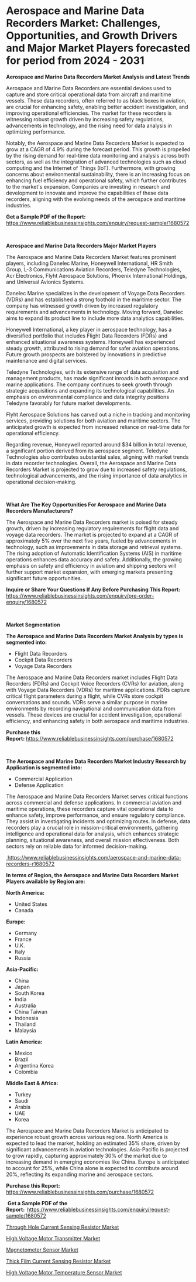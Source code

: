 <p><h1>Aerospace and Marine Data Recorders Market: Challenges, Opportunities, and Growth Drivers and Major Market Players forecasted for period from 2024 - 2031</h1></p><p><strong>Aerospace and Marine Data Recorders Market Analysis and Latest Trends</strong></p>
<p><p>Aerospace and Marine Data Recorders are essential devices used to capture and store critical operational data from aircraft and maritime vessels. These data recorders, often referred to as black boxes in aviation, are crucial for enhancing safety, enabling better accident investigation, and improving operational efficiencies. The market for these recorders is witnessing robust growth driven by increasing safety regulations, advancements in technology, and the rising need for data analysis in optimizing performance.</p><p>Notably, the Aerospace and Marine Data Recorders Market is expected to grow at a CAGR of 4.9% during the forecast period. This growth is propelled by the rising demand for real-time data monitoring and analysis across both sectors, as well as the integration of advanced technologies such as cloud computing and the Internet of Things (IoT). Furthermore, with growing concerns about environmental sustainability, there is an increasing focus on enhancing fuel efficiency and operational safety, which further contributes to the market's expansion. Companies are investing in research and development to innovate and improve the capabilities of these data recorders, aligning with the evolving needs of the aerospace and maritime industries.</p></p>
<p><strong>Get a Sample PDF of the Report:&nbsp;</strong> <a href="https://www.reliablebusinessinsights.com/enquiry/request-sample/1680572?utm_campaign=1119&utm_medium=2&utm_source=Github&utm_content=ia&utm_term=04102024&utm_id=aerospace-and-marine-data-recorders">https://www.reliablebusinessinsights.com/enquiry/request-sample/1680572</a></p>
<p>&nbsp;</p>
<p><strong>Aerospace and Marine Data Recorders Major Market Players</strong></p>
<p><p>The Aerospace and Marine Data Recorders Market features prominent players, including Danelec Marine, Honeywell International, HR Smith Group, L-3 Communications Aviation Recorders, Teledyne Technologies, Acr Electronics, Flyht Aerospace Solutions, Phoenix International Holdings, and Universal Avionics Systems.</p><p>Danelec Marine specializes in the development of Voyage Data Recorders (VDRs) and has established a strong foothold in the maritime sector. The company has witnessed growth driven by increased regulatory requirements and advancements in technology. Moving forward, Danelec aims to expand its product line to include more data analytics capabilities.</p><p>Honeywell International, a key player in aerospace technology, has a diversified portfolio that includes Flight Data Recorders (FDRs) and enhanced situational awareness systems. Honeywell has experienced steady growth, attributed to rising demand for safer aviation operations. Future growth prospects are bolstered by innovations in predictive maintenance and digital services.</p><p>Teledyne Technologies, with its extensive range of data acquisition and management products, has made significant inroads in both aerospace and marine applications. The company continues to seek growth through strategic acquisitions and expanding its technological capabilities. An emphasis on environmental compliance and data integrity positions Teledyne favorably for future market developments.</p><p>Flyht Aerospace Solutions has carved out a niche in tracking and monitoring services, providing solutions for both aviation and maritime sectors. The anticipated growth is expected from increased reliance on real-time data for operational efficiency. </p><p>Regarding revenue, Honeywell reported around $34 billion in total revenue, a significant portion derived from its aerospace segment. Teledyne Technologies also contributes substantial sales, aligning with market trends in data recorder technologies. Overall, the Aerospace and Marine Data Recorders Market is projected to grow due to increased safety regulations, technological advancements, and the rising importance of data analytics in operational decision-making.</p></p>
<p>&nbsp;</p>
<p><strong>What Are The Key Opportunities For Aerospace and Marine Data Recorders Manufacturers?</strong></p>
<p><p>The Aerospace and Marine Data Recorders market is poised for steady growth, driven by increasing regulatory requirements for flight data and voyage data recorders. The market is projected to expand at a CAGR of approximately 5% over the next five years, fueled by advancements in technology, such as improvements in data storage and retrieval systems. The rising adoption of Automatic Identification Systems (AIS) in maritime operations enhances data accuracy and safety. Additionally, the growing emphasis on safety and efficiency in aviation and shipping sectors will further support market expansion, with emerging markets presenting significant future opportunities.</p></p>
<p><strong>Inquire or Share Your Questions If Any Before Purchasing This Report:</strong> <a href="https://www.reliablebusinessinsights.com/enquiry/pre-order-enquiry/1680572?utm_campaign=1119&utm_medium=2&utm_source=Github&utm_content=ia&utm_term=04102024&utm_id=aerospace-and-marine-data-recorders">https://www.reliablebusinessinsights.com/enquiry/pre-order-enquiry/1680572</a></p>
<p>&nbsp;</p>
<p><strong>Market Segmentation</strong></p>
<p><strong>The Aerospace and Marine Data Recorders Market Analysis by types is segmented into:</strong></p>
<p><ul><li>Flight Data Recorders</li><li>Cockpit Data Recorders</li><li>Voyage Data Recorders</li></ul></p>
<p><p>The Aerospace and Marine Data Recorders market includes Flight Data Recorders (FDRs) and Cockpit Voice Recorders (CVRs) for aviation, along with Voyage Data Recorders (VDRs) for maritime applications. FDRs capture critical flight parameters during a flight, while CVRs store cockpit conversations and sounds. VDRs serve a similar purpose in marine environments by recording navigational and communication data from vessels. These devices are crucial for accident investigation, operational efficiency, and enhancing safety in both aerospace and maritime industries.</p></p>
<p><strong>Purchase this Report:&nbsp;</strong><a href="https://www.reliablebusinessinsights.com/purchase/1680572?utm_campaign=1119&utm_medium=2&utm_source=Github&utm_content=ia&utm_term=04102024&utm_id=aerospace-and-marine-data-recorders">https://www.reliablebusinessinsights.com/purchase/1680572</a></p>
<p>&nbsp;</p>
<p><strong>The Aerospace and Marine Data Recorders Market Industry Research by Application is segmented into:</strong></p>
<p><ul><li>Commercial Application</li><li>Defense Application</li></ul></p>
<p><p>The Aerospace and Marine Data Recorders Market serves critical functions across commercial and defense applications. In commercial aviation and maritime operations, these recorders capture vital operational data to enhance safety, improve performance, and ensure regulatory compliance. They assist in investigating incidents and optimizing routes. In defense, data recorders play a crucial role in mission-critical environments, gathering intelligence and operational data for analysis, which enhances strategic planning, situational awareness, and overall mission effectiveness. Both sectors rely on reliable data for informed decision-making.</p></p>
<p><a href="https://www.reliablebusinessinsights.com/aerospace-and-marine-data-recorders-r1680572?utm_campaign=1119&utm_medium=2&utm_source=Github&utm_content=ia&utm_term=04102024&utm_id=aerospace-and-marine-data-recorders">&nbsp;https://www.reliablebusinessinsights.com/aerospace-and-marine-data-recorders-r1680572</a></p>
<p><strong>In terms of Region, the Aerospace and Marine Data Recorders Market Players available by Region are:</strong></p>
<p>
    <p> <strong> North America: </strong>
        <ul>
            <li>United States</li>
            <li>Canada</li>
        </ul>
        </p> 
    <p> <strong> Europe: </strong>
        <ul>
            <li>Germany</li>
            <li>France</li>
            <li>U.K.</li>
            <li>Italy</li>
            <li>Russia</li>
        </ul>
        </p> 
    <p> <strong> Asia-Pacific: </strong>
        <ul>
            <li>China</li>
            <li>Japan</li>
            <li>South Korea</li>
            <li>India</li>
            <li>Australia</li>
            <li>China Taiwan</li>
            <li>Indonesia</li>
            <li>Thailand</li>
            <li>Malaysia</li>
        </ul>
        </p> 
    <p> <strong> Latin America: </strong>
        <ul>
            <li>Mexico</li>
            <li>Brazil</li>
            <li>Argentina Korea</li>
            <li>Colombia</li>
        </ul>
        </p> 
    <p> <strong> Middle East & Africa: </strong>
        <ul>
            <li>Turkey</li>
            <li>Saudi</li>
            <li>Arabia</li>
            <li>UAE</li>
            <li>Korea</li>
        </ul>
    </p>
    </p>
<p><p>The Aerospace and Marine Data Recorders Market is anticipated to experience robust growth across various regions. North America is expected to lead the market, holding an estimated 35% share, driven by significant advancements in aviation technologies. Asia-Pacific is projected to grow rapidly, capturing approximately 30% of the market due to increasing demand in emerging economies like China. Europe is anticipated to account for 25%, while China alone is expected to contribute around 20%, reflecting its expanding marine and aerospace sectors.</p></p>
<p><strong>Purchase this Report: </strong><a href="https://www.reliablebusinessinsights.com/purchase/1680572?utm_campaign=1119&utm_medium=2&utm_source=Github&utm_content=ia&utm_term=04102024&utm_id=aerospace-and-marine-data-recorders">https://www.reliablebusinessinsights.com/purchase/1680572</a></p>
<p>&nbsp;<strong>Get a Sample PDF of the Report:&nbsp;&nbsp;</strong><a href="https://www.reliablebusinessinsights.com/enquiry/request-sample/1680572?utm_campaign=1119&utm_medium=2&utm_source=Github&utm_content=ia&utm_term=04102024&utm_id=aerospace-and-marine-data-recorders">https://www.reliablebusinessinsights.com/enquiry/request-sample/1680572</a></p>
<p><strong></strong></p>
<p><p><a href="https://issuu.com/reportprime-2/docs/through-hole-current-sensing-resist_871bce9d65e844?utm_campaign=1119&utm_medium=2&utm_source=Github&utm_content=ia&utm_term=04102024&utm_id=aerospace-and-marine-data-recorders">Through Hole Current Sensing Resistor Market</a></p><p><a href="https://github.com/AlbertGonzalez266/Market-Research-Report-List-1/blob/main/high-voltage-motor-transmitter-market.md?utm_campaign=1119&utm_medium=2&utm_source=Github&utm_content=ia&utm_term=04102024&utm_id=aerospace-and-marine-data-recorders">High Voltage Motor Transmitter Market</a></p><p><a href="https://www.linkedin.com/pulse/pioneering-growth-analyzing-global-magnetometer-sensor-wjsxe?utm_campaign=1119&utm_medium=2&utm_source=Github&utm_content=ia&utm_term=04102024&utm_id=aerospace-and-marine-data-recorders">Magnetometer Sensor Market</a></p><p><a href="https://issuu.com/reportprime-2/docs/thick-film-current-sensing-resistor_0c1455800e37d7?utm_campaign=1119&utm_medium=2&utm_source=Github&utm_content=ia&utm_term=04102024&utm_id=aerospace-and-marine-data-recorders">Thick Film Current Sensing Resistor Market</a></p><p><a href="https://github.com/CordonaCindy/Market-Research-Report-List-1/blob/main/high-voltage-motor-temperature-sensor-market.md?utm_campaign=1119&utm_medium=2&utm_source=Github&utm_content=ia&utm_term=04102024&utm_id=aerospace-and-marine-data-recorders">High Voltage Motor Temperature Sensor Market</a></p></p>